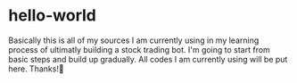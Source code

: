 # hello-world
Basically this is all of my sources I am currently using in my learning process of ultimatly building a stock trading bot.
I'm going to start from basic steps and build up gradually.
All codes I am currently using will be put here. Thanks!🤑
